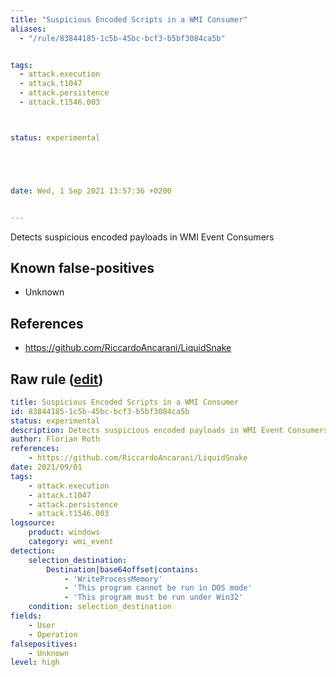 ```yaml
---
title: "Suspicious Encoded Scripts in a WMI Consumer"
aliases:
  - "/rule/83844185-1c5b-45bc-bcf3-b5bf3084ca5b"


tags:
  - attack.execution
  - attack.t1047
  - attack.persistence
  - attack.t1546.003



status: experimental





date: Wed, 1 Sep 2021 13:57:36 +0200


---
```


Detects suspicious encoded payloads in WMI Event Consumers

<!--more-->


## Known false-positives

* Unknown



## References

* https://github.com/RiccardoAncarani/LiquidSnake


## Raw rule ([edit](https://github.com/SigmaHQ/sigma/edit/master/rules/windows/wmi_event/sysmon_wmi_susp_encoded_scripts.yml))
```yaml
title: Suspicious Encoded Scripts in a WMI Consumer
id: 83844185-1c5b-45bc-bcf3-b5bf3084ca5b
status: experimental
description: Detects suspicious encoded payloads in WMI Event Consumers
author: Florian Roth
references:
    - https://github.com/RiccardoAncarani/LiquidSnake
date: 2021/09/01
tags:
    - attack.execution
    - attack.t1047
    - attack.persistence
    - attack.t1546.003
logsource:
    product: windows
    category: wmi_event
detection:
    selection_destination:
        Destination|base64offset|contains:
            - 'WriteProcessMemory'
            - 'This program cannot be run in DOS mode'
            - 'This program must be run under Win32'
    condition: selection_destination
fields:
    - User
    - Operation
falsepositives:
    - Unknown
level: high

```
